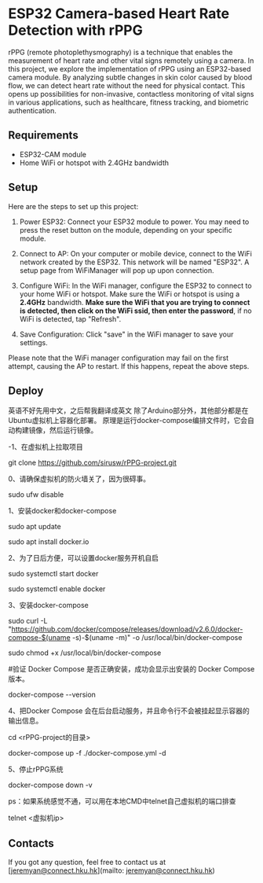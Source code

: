 # ESP32 Camera-based Heart Rate Detection with rPPG
rPPG (remote photoplethysmography) is a technique that enables the measurement of heart rate and other vital signs remotely using a camera. In this project, we explore the implementation of rPPG using an ESP32-based camera module. By analyzing subtle changes in skin color caused by blood flow, we can detect heart rate without the need for physical contact. This opens up possibilities for non-invasive, contactless monitoring of vital signs in various applications, such as healthcare, fitness tracking, and biometric authentication.

## Requirements
- ESP32-CAM module
- Home WiFi or hotspot with 2.4GHz bandwidth

## Setup
Here are the steps to set up this project:

1. Power ESP32: Connect your ESP32 module to power. You may need to press the reset button on the module, depending on your specific module.

2. Connect to AP: On your computer or mobile device, connect to the WiFi network created by the ESP32. This network will be named "ESP32". A setup page from WiFiManager will pop up upon connection.

3. Configure WiFi: In the WiFi manager, configure the ESP32 to connect to your home WiFi or hotspot. Make sure the WiFi or hotspot is using a **2.4GHz** bandwidth. **Make sure the WiFi that you are trying to connect is detected, then click on the WiFi ssid, then enter the password**, if no WiFi is detected, tap "Refresh".

4. Save Configuration: Click "save" in the WiFi manager to save your settings.

Please note that the WiFi manager configuration may fail on the first attempt, causing the AP to restart. If this happens, repeat the above steps.

## Deploy
英语不好先用中文，之后帮我翻译成英文
除了Arduino部分外，其他部分都是在Ubuntu虚拟机上容器化部署。
原理是运行docker-compose编排文件时，它会自动构建镜像，然后运行镜像。

-1、在虚拟机上拉取项目

git clone https://github.com/sirusw/rPPG-project.git

0、请确保虚拟机的防火墙关了，因为很碍事。

sudo ufw disable

1、安装docker和docker-compose

sudo apt update

sudo apt install docker.io

2、为了日后方便，可以设置docker服务开机自启

sudo systemctl start docker

sudo systemctl enable docker

3、安装docker-compose

sudo curl -L "https://github.com/docker/compose/releases/download/v2.6.0/docker-compose-$(uname -s)-$(uname -m)" -o /usr/local/bin/docker-compose

sudo chmod +x /usr/local/bin/docker-compose

#验证 Docker Compose 是否正确安装，成功会显示出安装的 Docker Compose 版本。

docker-compose --version 

4、把Docker Compose 会在后台启动服务，并且命令行不会被挂起显示容器的输出信息。

cd <rPPG-project的目录>

docker-compose up -f ./docker-compose.yml -d

5、停止rPPG系统

docker-compose down -v

ps：如果系统感觉不通，可以用在本地CMD中telnet自己虚拟机的端口排查

telnet  <虚拟机ip>  <port>


## Contacts

If you got any question, feel free to contact us at [jeremyan@connect.hku.hk](mailto: jeremyan@connect.hku.hk)
